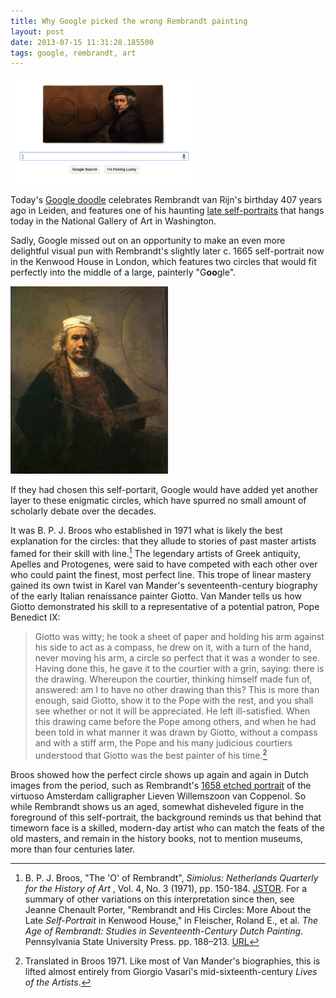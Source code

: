 ```yaml
---
title: Why Google picked the wrong Rembrandt painting
layout: post
date: 2013-07-15 11:31:28.185500
tags: google, rembrandt, art
---
```


[![rembrandt google doodle][rembgoogle]](/assets/images/rembrandt_google_doodle.png)

[rembgoogle]: /assets/images-display/rembrandt_google_doodle.png "2013-07-15 Google doodle featuring Rembrandt's 1659 self-portrait now in the National Gallery of Art in Washington DC"

Today's [Google doodle](http://www.google.com/doodles) celebrates Rembrandt van Rijn's birthday 407 years ago in Leiden, and features one of his haunting [late self-portraits](http://www.nga.gov/fcgi-bin/tinfo_f?acc=1937.1.72) that hangs today in the National Gallery of Art in Washington.

Sadly, Google missed out on an opportunity to make an even more delightful visual pun with Rembrandt's slightly later c. 1665 self-portrait now in the Kenwood House in London, which features two circles that would fit perfectly into the middle of a large, painterly "G**oo**gle".

[![rembrandt kenwood house 1665 self-portrait][rembkenwood]](/assets/images/rembrandt_1665_kenwood.jpg)

[rembkenwood]: /assets/images-display/rembrandt_1665_kenwood.png "Rembrandt's c. 1665 self-portrait now in the Kenwood House in London"

If they had chosen this self-portarit, Google would have added yet another layer to these enigmatic circles, which have spurred no small amount of scholarly debate over the decades.

It was B. P. J. Broos who established in 1971 what is likely the best explanation for the circles: that they allude to stories of past master artists famed for their skill with line.[^1] The legendary artists of Greek antiquity, Apelles and Protogenes, were said to have competed with each other over who could paint the finest, most perfect line. This trope of linear mastery gained its own twist in Karel van Mander's seventeenth-century biography of the early Italian renaissance painter Giotto. Van Mander tells us how Giotto demonstrated his skill to a representative of a potential patron, Pope Benedict IX:

> Giotto was witty; he took a sheet of paper and holding his arm against his side to act as a compass, he drew on it, with a turn of the hand, never moving his arm, a circle so perfect that it was a wonder to see. Having done this, he gave it to the courtier with a grin, saying: there is the drawing. Whereupon the courtier, thinking himself made fun of, answered: am I to have no other drawing than this? This is more than enough, said Giotto, show it to the Pope with the rest, and you shall see whether or not it will be appreciated. He left ill-satisfied. When this drawing came before the Pope among others, and when he had been told in what manner it was drawn by Giotto, without a compass 
and with a stiff arm, the Pope and his many judicious courtiers understood that Giotto was the best painter of his time.[^3]


Broos showed how the perfect circle shows up again and again in Dutch images from the period, such as Rembrandt's [1658 etched portrait](http://www.nga.gov/content/ngaweb/Collection/art-object-page.9961.html) of the virtuoso Amsterdam calligrapher Lieven Willemszoon van Coppenol. So while Rembrandt shows us an aged, somewhat disheveled figure in the foreground of this self-portrait, the background reminds us that behind that timeworn face is a skilled, modern-day artist who can match the feats of the old masters, and remain in the history books, not to mention museums, more than four centuries later.

[^1]: B. P. J. Broos, "The 'O' of Rembrandt", *Simiolus: Netherlands Quarterly for the History of Art* , Vol. 4, No. 3 (1971), pp. 150-184. [JSTOR](http://www.jstor.org/stable/3780321). For a summary of other variations on this interpretation since then, see Jeanne Chenault Porter, "Rembrandt and His Circles: More About the Late *Self-Portrait* in Kenwood House," in Fleischer, Roland E., et al. *The Age of Rembrandt: Studies in Seventeenth-Century Dutch Painting*. Pennsylvania State University Press. pp. 188–213. [URL](http://books.google.com/books?id=CGtvMeltxlIC&pg=PA189&lpg=PA189&dq=Self+Portrait+with+Two+Circles&source=bl&ots=6RB7RzZ4K-&sig=qKo2xYWs2fzSZUzeFgFSLJaDEzM&hl=en&ei=I1ffS6DVMoH58AaWmYSbBQ&sa=X&oi=book_result&ct=result&resnum=10&ved=0CCUQ6AEwCTgK#v=onepage&q&f=true)

[^3]: Translated in Broos 1971. Like most of Van Mander's biographies, this is lifted almost entirely from Giorgio Vasari's mid-sixteenth-century *Lives of the Artists*.